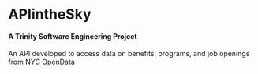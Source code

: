 # APIintheSky

#### A Trinity Software Engineering Project

An API developed to access data on benefits, programs, and job openings from NYC OpenData
